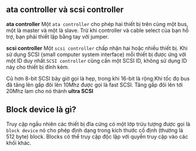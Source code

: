 ## ata controller và scsi controller

**ata controller** Một `ata controller` cho phép hai thiết bị trên cùng một bus, một là master và một là slave. Trừ khi controller và cable select của bạn hỗ trợ, bạn phải thiết lập bằng tay với jumper.

**scsi controller** Một `scsi controller` chấp nhận hai hoặc nhiều thiết bị. Khi sử dụng SCSI (small computer system interface) mỗi thiết bị được ứng với một ID duy nhất.`SCSI controller` cũng cần một SCSI ID, không sử dụng ID này cho thiết bị đính kèm.

Cũ hơn 8-bit SCSI bây giờ gọi là hẹp, trong khi 16-bit là rộng.Khi tốc đọ bus đã tăng lên gấp đôi lên 10Mhz được gọi là fast SCSI. Tăng gấp đôi lên tới 20Mhz lam cho nó thành **ultra SCSI**

## Block device là gì?

Truy cập ngầu nhiên các thiết bị đĩa cứng có một lớp trừu tượng được gọi là `block device` nó cho phép định dạng trong kích thước cố định (thường là 512 byte) block. Blocks có thể truy cập độc lập với quyền truy cập vào các khối khác.

<img srsc="https://i.imgur.com/vR9Lfqz.jpg">

